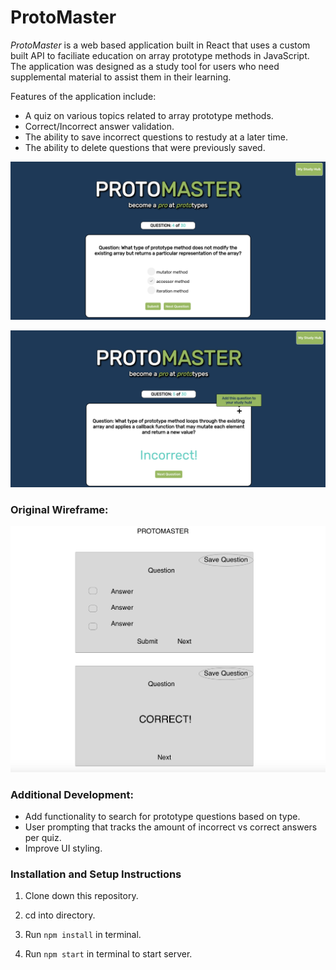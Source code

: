 # **ProtoMaster**



*ProtoMaster* is a web based application built in React that uses a custom built API to faciliate education on array prototype methods in JavaScript. The application was designed as a study tool for users who need supplemental material to assist them in their learning.

Features of the application include: 
* A quiz on various topics related to array prototype methods.
* Correct/Incorrect answer validation.
* The ability to save incorrect questions to restudy at a later time.
* The ability to delete questions that were previously saved.

![ProtoMaster screenshot 1](images/protomaster.png)


![ProtoMaster screenshot 2](images/protomaster2.png)


### Original Wireframe:

![ProtoMaster screenshot 3](images/protowireframe.png)


### Additional Development:
* Add functionality to search for prototype questions based on type.
* User prompting that tracks the amount of incorrect vs correct answers per quiz.
* Improve UI styling.


### Installation and Setup Instructions

1. Clone down this repository.

2. cd into directory.

3. Run `npm install` in terminal.

4. Run `npm start` in terminal to start server.



